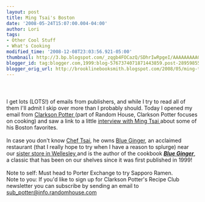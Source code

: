 ```yaml
---
layout: post
title: Ming Tsai's Boston
date: '2008-05-24T15:07:00.004-04:00'
author: Lori
tags:
- Other Cool Stuff
- What's Cooking
modified_time: '2008-12-08T23:03:56.921-05:00'
thumbnail: http://3.bp.blogspot.com/_zqgb4FOCazQ/SDhrIwRpgeI/AAAAAAAAAGo/l1av4XMVszw/s72-c/blue+gigner.gif
blogger_id: tag:blogger.com,1999:blog-5767374071871443859.post-2895985585093466673
blogger_orig_url: http://brooklinebooksmith.blogspot.com/2008/05/ming-tsais-boston.html
---
```


<a href="http://3.bp.blogspot.com/_zqgb4FOCazQ/SDhrIwRpgeI/AAAAAAAAAGo/l1av4XMVszw/s1600-h/blue+gigner.gif"><img id="BLOGGER_PHOTO_ID_5204027167568658914" style="DISPLAY: block; MARGIN: 0px auto 10px; CURSOR: hand; TEXT-ALIGN: center" alt="" src="http://3.bp.blogspot.com/_zqgb4FOCazQ/SDhrIwRpgeI/AAAAAAAAAGo/l1av4XMVszw/s320/blue+gigner.gif" border="0" /></a><br /><div>I get lots (LOTS!) of emails from publishers, and while I try to read all of them I'll admit I skip over more than I probably should. Today I opened my email from <a href="http://www.randomhouse.com/crown/clarksonpotter.html">Clarkson Potter </a>(part of Random House, Clarkson Potter focuses on cooking) and saw a link to a little <a href="http://www.fodors.com/news/story_2952.html">interview with Ming Tsai </a>about some of his Boston favorites. </div><br /><div>In case you don't know <a href="http://www.ming.com/">Chef Tsai</a>, he owns <a href="http://www.ming.com/blueginger/">Blue Ginger</a>, an acclaimed restaurant (that I really hope to try when I have a reason to splurge) near our <a href="http://www.wellesleybooksmith.com/">sister store in Wellesley </a>and is the author of the cookbook <strong><em><a href="http://brookline.booksense.com/NASApp/store/Product?s=showproduct&amp;isbn=9780609605301">Blue Ginger</a></em></strong>, a classic that has been on our shelves since it was first published in 1999!</div><br /><div>Note to self: Must head to Porter Exchange to try Sapporo Ramen. </div><div>Note to you: If you'd like to sign up for Clarkson Potter's Recipe Club newsletter you can subscribe by sending an email to <a href="mailto:sub_potter@info.randomhouse.com">sub_potter@info.randomhouse.com</a></div><br /><div></div>
